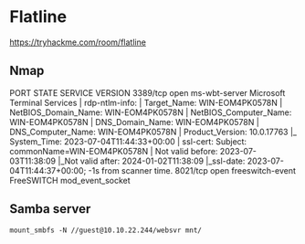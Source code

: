 # Flatline
https://tryhackme.com/room/flatline

## Nmap
PORT     STATE SERVICE          VERSION
3389/tcp open  ms-wbt-server    Microsoft Terminal Services
| rdp-ntlm-info: 
|   Target_Name: WIN-EOM4PK0578N
|   NetBIOS_Domain_Name: WIN-EOM4PK0578N
|   NetBIOS_Computer_Name: WIN-EOM4PK0578N
|   DNS_Domain_Name: WIN-EOM4PK0578N
|   DNS_Computer_Name: WIN-EOM4PK0578N
|   Product_Version: 10.0.17763
|_  System_Time: 2023-07-04T11:44:33+00:00
| ssl-cert: Subject: commonName=WIN-EOM4PK0578N
| Not valid before: 2023-07-03T11:38:09
|_Not valid after:  2024-01-02T11:38:09
|_ssl-date: 2023-07-04T11:44:37+00:00; -1s from scanner time.
8021/tcp open  freeswitch-event FreeSWITCH mod_event_socket

## Samba server
``` mount_smbfs -N //guest@10.10.22.244/websvr mnt/ ```

